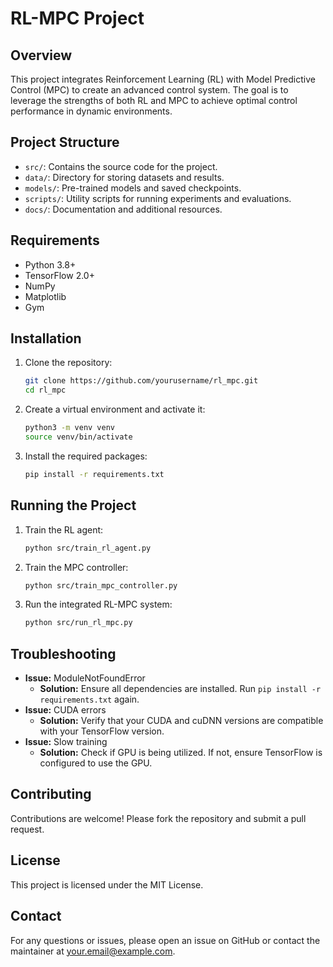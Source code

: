 # RL-MPC Project

## Overview
This project integrates Reinforcement Learning (RL) with Model Predictive Control (MPC) to create an advanced control system. The goal is to leverage the strengths of both RL and MPC to achieve optimal control performance in dynamic environments.

## Project Structure
- `src/`: Contains the source code for the project.
- `data/`: Directory for storing datasets and results.
- `models/`: Pre-trained models and saved checkpoints.
- `scripts/`: Utility scripts for running experiments and evaluations.
- `docs/`: Documentation and additional resources.

## Requirements
- Python 3.8+
- TensorFlow 2.0+
- NumPy
- Matplotlib
- Gym

## Installation
1. Clone the repository:
    ```bash
    git clone https://github.com/yourusername/rl_mpc.git
    cd rl_mpc
    ```
2. Create a virtual environment and activate it:
    ```bash
    python3 -m venv venv
    source venv/bin/activate
    ```
3. Install the required packages:
    ```bash
    pip install -r requirements.txt
    ```

## Running the Project
1. Train the RL agent:
    ```bash
    python src/train_rl_agent.py
    ```
2. Train the MPC controller:
    ```bash
    python src/train_mpc_controller.py
    ```
3. Run the integrated RL-MPC system:
    ```bash
    python src/run_rl_mpc.py
    ```

## Troubleshooting
- **Issue:** ModuleNotFoundError
  - **Solution:** Ensure all dependencies are installed. Run `pip install -r requirements.txt` again.
- **Issue:** CUDA errors
  - **Solution:** Verify that your CUDA and cuDNN versions are compatible with your TensorFlow version.
- **Issue:** Slow training
  - **Solution:** Check if GPU is being utilized. If not, ensure TensorFlow is configured to use the GPU.

## Contributing
Contributions are welcome! Please fork the repository and submit a pull request.

## License
This project is licensed under the MIT License.

## Contact
For any questions or issues, please open an issue on GitHub or contact the maintainer at your.email@example.com.
